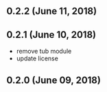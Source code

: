 ## 0.2.2 (June 11, 2018)


## 0.2.1 (June 10, 2018)
  - remove tub module
  - update license

## 0.2.0 (June 09, 2018)


